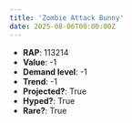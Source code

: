 ```yaml
---
title: 'Zombie Attack Bunny'
date: 2025-08-06T00:00:00Z
---
```

- **RAP**: 113214
- **Value**: -1
- **Demand level**: -1
- **Trend**: -1
- **Projected?**: True
- **Hyped?**: True
- **Rare?**: True
